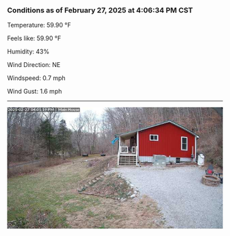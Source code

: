 ### Conditions as of February 27, 2025 at 4:06:34 PM CST 

Temperature: 59.90 &deg;F

Feels like: 59.90 &deg;F

Humidity: 43%

Wind Direction: NE

Windspeed: 0.7 mph

Wind Gust: 1.6 mph

---

<img src="./images/latest.jpeg"/>

